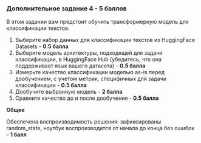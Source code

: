 ### Дополнительное задание 4 - 5 баллов

В этом задании вам предстоит обучить трансформерную модель для классификации текстов.

1. Выберите набор данных для классификации текстов из HuggingFace Datasets - **0.5 балла**
2. Выберите модель архитектуры, подходящей для задачи классификации, в HuggingFace Hub (убедитесь, что она поддерживает язык вашего датасета) - **0.5 балла**
3. Измерьте качество классификации моделью as-is перед дообучением, с учетом метрик, специфичных для задачи классификации - **0.5 балла**
4. Дообучите выбранную модель - **2 балла**
5. Сравните качество до и после дообучения - **0.5 балла**

**Общее**

Обеспечена воспроизводимость решения: зафиксированы random_state, ноутбук воспроизводится от начала до конца без ошибок - **1 балл**
